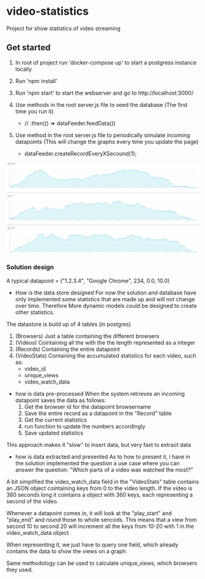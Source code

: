 # video-statistics
Project for show statistics of video streaming


## Get started

1. In root of project run 'docker-compose up' to start a postgress instance locally

2. Run 'npm install'
3. Run 'npm start' to start the webserver and go to http://localhost:3000/

4. Use methods in the root server.js file to seed the database (The first time you run it)
    -   // .then(() => dataFeeder.feedData())

5. Use method in the root server.js file to periodically simulate incoming datapoints (This will change the graphs every time you update the page)
    - dataFeeder.createRecordEveryXSecound(1);

![Example](showcase/example.PNG?raw=true "Example")


### Solution design

A typical datapoint = ("1.2.3.4", "Google Chrome", 234, 0.0, 10.0)

-	How is the data store designed
For now the solution and database have only implemented some statistics that are made up and will not change over time. Therefore More dynamic models could be designed to create other statistics.

The datastore is build up of 4 tables (in postgres)
1. (Browsers) Just a table containing the different browsers
2. (Videos) Cointaining all the with the the length represented as a integer
3. (Records) Containing the entire datapoint
4. (VideoStats) Containing the accumulated statistics for each video, such as:
	- 	video_id
	-	unique_views
	-	video_watch_data


-	how is data pre-processed
When the system retrieves an incoming datapoint saves the data as follows:
	1. Get the browser id for the datapoint browsername
	2. Save the entire record as a datapoint in the "Record" table
	3. Get the current statistics
	4. run function to update the numbers accordingly
	5. Save updated statistics

This approach makes it "slow" to insert data, but very fast to extract data

-	how is data extracted and presented
As to how to present it, i have in the solution implemented the question a use case where you can answer the question: "Which parts of a video was watched the most?"

A bit simplified the video_watch_data field in the "VideoStats" table contains an JSON object cointaining keys from 0 to the video length.
If the video is 360 seconds long it cointains a object with 360 keys, each representing a second of the video.

Whenever a datapoint comes in, it will look at the "play_start" and "play_end" and round those to whole sencods.
This means that a view from second 10 to second 20 will increment all the keys from 10-20 with 1 in the video_watch_data object

When representing it, we just have to query one field, which already contains the data to show the views on a graph.

Same methodology can be used to calculate unique_views, which browsers they used.